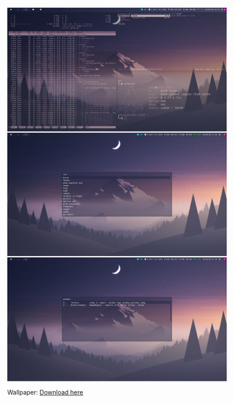 ![img](screenshot.png)
![launcher](app_launcher.jpeg)
![switcher](window_switcher.jpeg)

Wallpaper: [Download here](https://wallpaperaccess.com/download/minimalist-mountain-812556)
